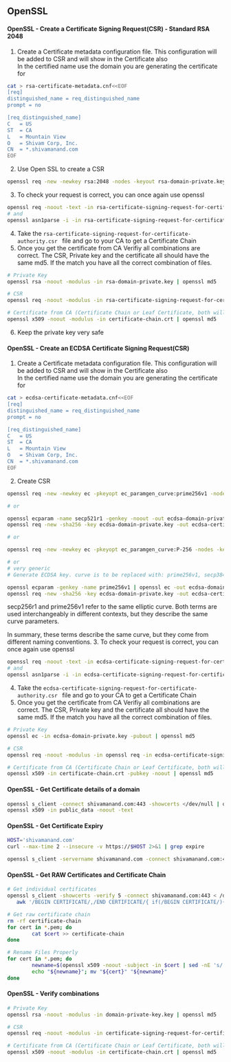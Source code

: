 ## OpenSSL

#### OpenSSL - Create a Certificate Signing Request(CSR) - Standard RSA 2048
1. Create a Certificate metadata configuration file. This configuration will be added to CSR and will show in the Certificate also  
In the certified name use the domain you are generating the certificate for
```bash
cat > rsa-certificate-metadata.cnf<<EOF
[req]
distinguished_name = req_distinguished_name
prompt = no

[req_distinguished_name]
C   = US
ST  = CA
L   = Mountain View
O   = Shivam Corp, Inc.
CN  = *.shivamanand.com
EOF
```
2. Use Open SSL to create a CSR
```bash
openssl req -new -newkey rsa:2048 -nodes -keyout rsa-domain-private.key -out rsa-certificate-signing-request-for-certificate-authority.csr -config rsa-certificate-metadata.cnf
```
3. To check your request is correct, you can once again use openssl
```bash
openssl req -noout -text -in rsa-certificate-signing-request-for-certificate-authority.csr
# and
openssl asn1parse -i -in rsa-certificate-signing-request-for-certificate-authority.csr
```
4. Take the `rsa-certificate-signing-request-for-certificate-authority.csr ` file and go to your CA to get a Certificate Chain
5. Once you get the certificate from CA Verifiy all combinations are correct. The CSR, Private key and the certificate all should have the same md5. If the match you have all the correct combination of files.
```bash
# Private Key
openssl rsa -noout -modulus -in rsa-domain-private.key | openssl md5

# CSR 
openssl req -noout -modulus -in rsa-certificate-signing-request-for-certificate-authority.csr | openssl md5

# Certificate from CA (Certificate Chain or Leaf Certificate, both will give same result)
openssl x509 -noout -modulus -in certificate-chain.crt | openssl md5
```
6. Keep the private key very safe

#### OpenSSL - Create an ECDSA Certificate Signing Request(CSR)
1. Create a Certificate metadata configuration file. This configuration will be added to CSR and will show in the Certificate also  
In the certified name use the domain you are generating the certificate for
```bash
cat > ecdsa-certificate-metadata.cnf<<EOF
[req]
distinguished_name = req_distinguished_name
prompt = no

[req_distinguished_name]
C   = US
ST  = CA
L   = Mountain View
O   = Shivam Corp, Inc.
CN  = *.shivamanand.com
EOF
```
2. Create CSR
```bash
openssl req -new -newkey ec -pkeyopt ec_paramgen_curve:prime256v1 -nodes -keyout ecdsa-domain-private.key -out ecdsa-certificate-signing-request-for-certificate-authority.csr -config ecdsa-certificate-metadata.cnf

# or

openssl ecparam -name secp521r1 -genkey -noout -out ecdsa-domain-private.key
openssl req -new -sha256 -key ecdsa-domain-private.key -out ecdsa-certificate-signing-request-for-certificate-authority.csr -config ecdsa-certificate-metadata.cnf

# or

openssl req -new -newkey ec -pkeyopt ec_paramgen_curve:P-256 -nodes -keyout ecdsa-domain-private.key -out ecdsa-certificate-signing-request-for-certificate-authority.csr -config ecdsa-certificate-metadata.cnf

# or 
# very generic
# Generate ECDSA key. curve is to be replaced with: prime256v1, secp384r1, secp521r1, or any other supported elliptic curve:

openssl ecparam -genkey -name prime256v1 | openssl ec -out ecdsa-domain-private.key
openssl req -new -sha256 -key ecdsa-domain-private.key -out ecdsa-certificate-signing-request-for-certificate-authority.csr -config ecdsa-certificate-metadata.cnf
```

secp256r1 and prime256v1 refer to the same elliptic curve. Both terms are used interchangeably in different contexts, but they describe the same curve parameters.

In summary, these terms describe the same curve, but they come from different naming conventions. 
3. To check your request is correct, you can once again use openssl
```bash
openssl req -noout -text -in ecdsa-certificate-signing-request-for-certificate-authority.csr
# and
openssl asn1parse -i -in ecdsa-certificate-signing-request-for-certificate-authority.csr
```
4. Take the `ecdsa-certificate-signing-request-for-certificate-authority.csr ` file and go to your CA to get a Certificate Chain
5. Once you get the certificate from CA Verifiy all combinations are correct. The CSR, Private key and the certificate all should have the same md5. If the match you have all the correct combination of files.
```bash
# Private Key
openssl ec -in ecdsa-domain-private.key -pubout | openssl md5

# CSR 
openssl req -noout -modulus -in openssl req -in ecdsa-certificate-signing-request-for-certificate-authority.csr -noout -pubkey | openssl md5

# Certificate from CA (Certificate Chain or Leaf Certificate, both will give same result)
openssl x509 -in certificate-chain.crt -pubkey -noout | openssl md5
```
#### OpenSSL - Get Certificate details of a domain 
```bash
openssl s_client -connect shivamanand.com:443 -showcerts </dev/null | openssl x509 -outform pem > public_data
openssl x509 -in public_data -noout -text
```
#### OpenSSL - Get Certificate Expiry 
```bash
HOST='shivamanand.com'
curl --max-time 2 --insecure -v https://$HOST 2>&1 | grep expire
```
```bash
openssl s_client -servername shivamanand.com -connect shivamanand.com:443 < /dev/null | openssl x509 -text  | grep "Not After"
```


#### OpenSSL - Get RAW Certificates and Certificate Chain
```bash
# Get individual certificates
openssl s_client -showcerts -verify 5 -connect shivamanand.com:443 < /dev/null |
   awk '/BEGIN CERTIFICATE/,/END CERTIFICATE/{ if(/BEGIN CERTIFICATE/){a++}; out="cert"a".pem"; print >out}'

# Get raw certificate chain
rm -rf certificate-chain
for cert in *.pem; do 
        cat $cert >> certificate-chain
done

# Rename Files Properly
for cert in *.pem; do 
        newname=$(openssl x509 -noout -subject -in $cert | sed -nE 's/.*CN ?= ?(.*)/\1/; s/[ ,.*]/_/g; s/__/_/g; s/_-_/-/; s/^_//g;p' | tr '[:upper:]' '[:lower:]').pem
        echo "${newname}"; mv "${cert}" "${newname}" 
done
```
#### OpenSSL - Verify combinations
```bash
# Private Key
openssl rsa -noout -modulus -in domain-private-key.key | openssl md5

# CSR 
openssl req -noout -modulus -in certificate-signing-request-for-certificate-authority.csr | openssl md5

# Certificate from CA (Certificate Chain or Leaf Certificate, both will give same result)
openssl x509 -noout -modulus -in certificate-chain.crt | openssl md5
```

